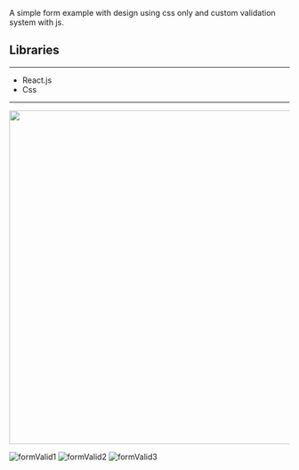 A simple form example with design using css only and custom validation system with js.

## Libraries

---

- React.js
- Css

---

<img src="https://user-images.githubusercontent.com/97463548/151405422-3913dd8c-2123-4212-849e-d717e0b5d7ae.png" width="800" height="600" />




![formValid1](https://user-images.githubusercontent.com/97463548/151405422-3913dd8c-2123-4212-849e-d717e0b5d7ae.png)
![formValid2](https://user-images.githubusercontent.com/97463548/151405437-3d2b466d-9995-492a-94e7-6a11ec8860ab.png)
![formValid3](https://user-images.githubusercontent.com/97463548/151405446-79d36982-6351-4b3c-acf1-f6eb690f5efa.png)
